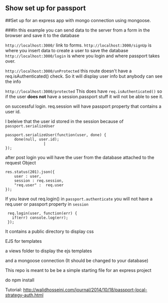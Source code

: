 ## Show set up for passport
##Set up for an express app with mongo connection using mongoose.

###In this example you can send data to the server from a form in the browser and save it to the database

`http://localhost:3000/` link to forms.
`http://localhost:3000/signUp` is where you insert data to create a user to save the database
`http://localhost:3000/login` is where you login and where passport takes over.

`http://localhost:3000/unProtected` this route doesn't have a req.isAuthenticated() check. So it will display user info but anybody can see the info

`http://localhost:3000/protected` This does have `req.isAuthenticated()` so if the user **does not** have a session.passport stuff it will not be able to see it.

on successful login. req.session will have passport property that contains a user id.

I beleive that the user id stored in the session because of `passport.serializeUser`
```
passport.serializeUser(function(user, done) {
    done(null, user.id);
                 |
});
```

after post login you will have the user from the database attached to the request Object
```
res.status(201).json({
    user : user,
    session : req.session,
    "req.user" :  req.user
});
```

If you leave out req.login() in `passport.authenticate` you will not have a req.user or passport property in `session`

```
 req.login(user, function(err) {
   if(err) console.log(err);
 });
```

It contains a public directory to display css

EJS for templates

a views folder to display the ejs templates

and a mongoose connection (It should be changed to your database)

This repo is meant to be be a simple starting file for an express project

do npm install

Tutorial:
http://walidhosseini.com/journal/2014/10/18/passport-local-strategy-auth.html
